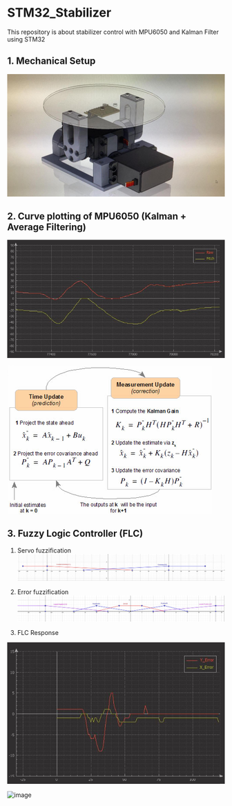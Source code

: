 # STM32_Stabilizer
This repository is about stabilizer control with MPU6050 and Kalman Filter using STM32

**1. Mechanical Setup**
---------------------------
![image](https://github.com/vincent51689453/STM32_Stabilizer/blob/master/git_image/stabilizer.jpg)

**2. Curve plotting of MPU6050 (Kalman + Average Filtering)**
---------------------------
![image](https://github.com/vincent51689453/STM32_Stabilizer/blob/master/git_image/curve_ploting.JPG)

![image](https://github.com/vincent51689453/STM32_Stabilizer/blob/master/git_image/kalman_filter.png)

**3. Fuzzy Logic Controller (FLC)**
---------------------------
1. Servo fuzzification
![image](https://github.com/vincent51689453/STM32_Stabilizer/blob/master/git_image/Servo_FLC.JPG)

2. Error fuzzification
![image](https://github.com/vincent51689453/STM32_Stabilizer/blob/master/git_image/Error_FLC.JPG)

3. FLC Response

![image](https://github.com/vincent51689453/STM32_Stabilizer/blob/master/git_image/FLC_Response.JPG)

![image](https://github.com/vincent51689453/STM32_Stabilizer/blob/master/git_image/demo.gif)
